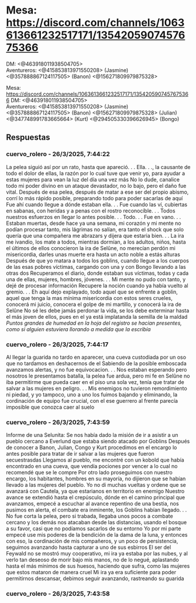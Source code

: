 # Mesa: https://discord.com/channels/1063613661232517171/1354205907457675366
DM: <@463918011938504705>  
Aventureros: <@415853813971550208> (Jasmine) <@357888867124117505> (Banon) <@156271809979875328> 

Mesa: https://discord.com/channels/1063613661232517171/1354205907457675366
DM: <@463918011938504705>  
Aventureros: <@415853813971550208> (Jasmine) <@357888867124117505> (Banon) <@156271809979875328> (Julian) <@347748991783665664> (Kurt) <@294505330396626945> (Bongo)

## Respuestas

### cuervo_rolero - 26/3/2025, 7:44:22

La pelea siguió así por un rato, hasta que apareció. . . Ella. . ., la causante de todo el dolor de ellas, la razón por lo cual tuve que venir yo, para ayudar a estas mujeres para vean la luz del día una vez más 
No lo dude, canalice todo mi poder divino en un ataque devastador, no lo bajo, pero el daño fue vital.
Después de esa pelea, después de matar a ese ser del propio abismo, corrí lo más rápido posible, preparando todo para poder sacarlas de aquí 
Fue ahí cuando llegue a dónde estaban ella. . . 
Fue cuando las ví, cubiertas en sabanas, con heridas y a penas con el rostro reconocíble. . .
Todos nuestros esfuerzos en llegar lo antes posible. . .
Todo. . . Fue en vano. . .
Estaban muertas, desde hace ya una semana, mi corazón y mi mente no podían procesar tanto, mis lágrimas no salían, era tanto el shock que solo quería que una compañera me abrazars y dijera que estaria bien. . .
La ira me ivandio, los mate a todos, mientras dormían, a los adultos, niños, hasta el últimos de ellos conocieron la ira de Selûne, no merecían perdón mi misericordia, darles unas muerte era hasta un acto noble a estás alturas 
Después de que yo matara a todos los goblins, cuando llegue a los cuerpos de las esas pobres víctimas, cargando con una y con Bongo llevando a las otras dos 
Recuperamos el diario, donde estaban sus víctimas, todas y cada una de ellas, mujeres, hombres, jóvenes. . .
Mi mente no pudo con tanto, y dejé de procesar información 
Recupere la noción cuando ya había vuelto al gremio. . . 
Eh aquí dejo explayado, todo aquel que se enfrente a goblin, aquel que tenga la mas mínima misericordia con estos seres crueles, conocerá mi juicio, conocera el golpe de mi martillo, y conocerá la ira de Selûne 
No sé les debe jamás perdonar la vida, se los debe exterminar hasta el más joven de ellos, pues en el ya está implatanda la semilla de la maldad
*Puntos grandes de humedad en la hoja del registro se hacían presentes, como si alguien estuviera llorando a medida que la escribía*

### cuervo_rolero - 26/3/2025, 7:44:17

Al llegar la guarida no tardo en aparecer, una cueva custodiada por un oso que no tardamos en deshacernos de el 
Sabiendo de la posible emboscada avanzamos alertas, y no fue equivocacion. . . 
Nos estaban esperando pero nosotros le presentamos batalla, la pelea fue ardua, pero mi fe en Selûne no iba permitirme que pueda caer en el piso una sola vez, tenía que tratar de salvar a las mujeres en peligro. . .
Mis enemigos no tuvieron remordimiento ni piedad, y yo tampoco, uno a uno los fuimos bajando y eliminando, la cordinación de equipo fue crucial, con el ese guerrero al frente parecía imposible que conozca caer al suelo

### cuervo_rolero - 26/3/2025, 7:43:59

Informe de una Selunita: 
Se nos había dado la misión de ir a asistir a un pueblo cercano a Everlund que estaba siendo atacado por Goblins
Después de conocer a Banon, Julian, Congo y Kurt procedimos en el encargo lo antes posible para tratar de ir salvar a las mujeres que fueron secuestrasdas
Llegamos al pueblo, me encontré con un kobold que había encontrado en una cueva, que vendía pociones por vencer a lo cual no recomendé que se le compre
Por otro lado proseguimos con nuestro encargo, los habitantes, hombres en su mayoría, no dijieron que se habían llevado a las mujeres del pueblo. 
Yo no di muchas vueltas y ordene que se avanzará con Cautela, ya que estarianos en territorio en enemigo
Nuestro avance se extendió hasta el crepúsculo, dónde en el camino principal que avanzamos, empecé a escuchar al avance repentino de una bestia, nos pusimos en alerta, el combate era inminente, los Goblins habían llegado. . . 
No fue corta la pelea, pero si trabada, llegaba unos pocos a combate cercano y los demás nos atacaban desde las distancias, usando el bosque a su favor, casi que no podíamos sacarlos de su entorno 
Yo por mi parte empecé use mis poderes de la bendición de la dama de la luna, y entonces con eso, la cordinación de mis compañeros, y un poco de persistencia, seguimos avanzando hasta capturar a uno de sus esbirros 
El ser del Feywald no se mostró muy cooperativo, mi ira ya estaba por las nubes, y al verlo tan deseoso de morir bajo mis manos, no de lo negué, aplastando hasta el más mínimos de sus huesos, haciendo que sufra, como las mujeres que estos mataron de manera cruel 
Mi ira ya era suficiente para poder permitirnos descansar, debimos seguir avanzando, rastreando su guarida

### cuervo_rolero - 26/3/2025, 7:43:58



